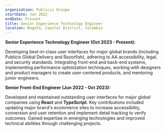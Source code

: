 ```yaml
---
organization: Publicis Groupe
startDate: Jun 2022
endDate: Present
title: Senior Experience Technology Engineer
location: Bogotá, Capital District, Colombia
---
```


**Senior Experience Technology Engineer (Oct 2023 - Present):**

Developing best-in-class user interfaces for major global brands (including Publicis Global Delivery and Razorfish), adhering to AA accessibility, legal, and security standards. Integrating front-end and back-end systems, implementing performance optimization techniques, working with designers and product managers to create user-centered products, and mentoring junior engineers.

**Senior Front-End Engineer (Jun 2022 - Oct 2023):**

Developed and maintained outstanding user interfaces for major global companies using **React** and **TypeScript**. Key contributions included updating major brand's ecommerce sites to increase accessibility, conversion and user retention and implement detail tracking to verify outcomes. Gained expertise in emerging technologies and improved technical abilities through challenging projects.

